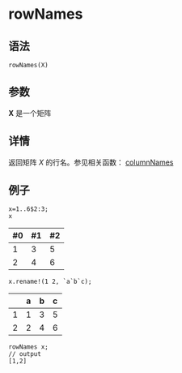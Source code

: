 # rowNames

## 语法

`rowNames(X)`

## 参数

**X** 是一个矩阵

## 详情

返回矩阵 *X* 的行名。参见相关函数： [columnNames](../c/columnNames.html)

## 例子

```
x=1..6$2:3;
x
```

| #0 | #1 | #2 |
| --- | --- | --- |
| 1 | 3 | 5 |
| 2 | 4 | 6 |

```
x.rename!(1 2, `a`b`c);
```

|  | a | b | c |
| --- | --- | --- | --- |
| 1 | 1 | 3 | 5 |
| 2 | 2 | 4 | 6 |

```
rowNames x;
// output
[1,2]
```

